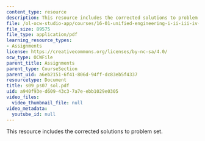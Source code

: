 ```yaml
---
content_type: resource
description: This resource includes the corrected solutions to problem set.
file: /ol-ocw-studio-app/courses/16-01-unified-engineering-i-ii-iii-iv-fall-2005-spring-2006/a940f93ed60943c37a7eebb1029e0305_s09_ps07_sol.pdf
file_size: 89575
file_type: application/pdf
learning_resource_types:
- Assignments
license: https://creativecommons.org/licenses/by-nc-sa/4.0/
ocw_type: OCWFile
parent_title: Assignments
parent_type: CourseSection
parent_uid: a6eb2151-6f41-806d-94ff-dc83eb5f4337
resourcetype: Document
title: s09_ps07_sol.pdf
uid: a940f93e-d609-43c3-7a7e-ebb1029e0305
video_files:
  video_thumbnail_file: null
video_metadata:
  youtube_id: null
---
```

This resource includes the corrected solutions to problem set.